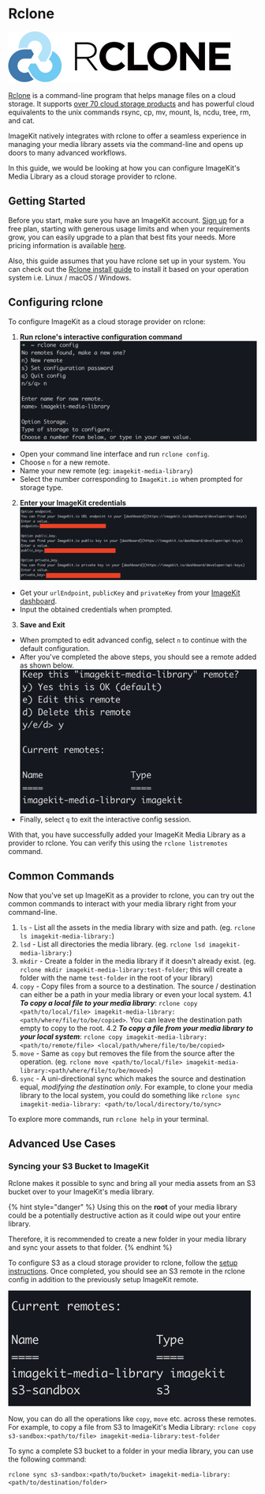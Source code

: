 # Rclone

![](../../.gitbook/assets/rclone/rclone-logo.svg)

[Rclone](https://rclone.org/) is a command-line program that helps manage files on a cloud storage. It supports [over 70 cloud storage products](https://rclone.org/#providers) and has powerful cloud equivalents to the unix commands rsync, cp, mv, mount, ls, ncdu, tree, rm, and cat.

ImageKit natively integrates with rclone to offer a seamless experience in managing your media library assets via the command-line and opens up doors to many advanced workflows.

In this guide, we would be looking at how you can configure ImageKit's Media Library as a cloud storage provider to rclone.

## Getting Started

Before you start, make sure you have an ImageKit account.
[Sign up](https://imagekit.io/registration/) for a free plan, starting with generous usage limits and when your requirements grow, you can easily upgrade to a plan that best fits your needs. More pricing information is available [here](https://imagekit.io/plans).

Also, this guide assumes that you have rclone set up in your system. You can check out the [Rclone install guide](https://rclone.org/install/) to install it based on your operation system i.e. Linux / macOS / Windows.

## Configuring rclone

To configure ImageKit as a cloud storage provider on rclone:

1. **Run rclone's interactive configuration command**
![](../../.gitbook/assets/rclone/rclone-config-cmd.png)
- Open your command line interface and run `rclone config`.
- Choose `n` for a new remote.
- Name your new remote (eg: `imagekit-media-library`)
- Select the number corresponding to `ImageKit.io` when prompted for storage type.

2. **Enter your ImageKit credentials**
![](../../.gitbook/assets/rclone/rclone-credentials.png)
- Get your `urlEndpoint`, `publicKey` and `privateKey` from your [ImageKit dashboard](https://imagekit.io/dashboard/developer/api-keys).
- Input the obtained credentials when prompted.

3. **Save and Exit**
- When prompted to edit advanced config, select `n` to continue with the default configuration.
- After you've completed the above steps, you should see a remote added as shown below.
![](../../.gitbook/assets/rclone/rclone-remotes.png)
- Finally, select `q` to exit the interactive config session.

With that, you have successfully added your ImageKit Media Library as a provider to rclone. You can verify this using the `rclone listremotes` command.


## Common Commands

Now that you've set up ImageKit as a provider to rclone, you can try out the common commands to interact with your media library right from your command-line.

1. `ls` - List all the assets in the media library with size and path. (eg. `rclone ls imagekit-media-library:`)
2. `lsd` - List all directories the media library. (eg. `rclone lsd imagekit-media-library:`)
3. `mkdir` - Create a folder in the media library if it doesn't already exist. (eg. `rclone mkdir imagekit-media-library:test-folder`; this will create a folder with the name `test-folder` in the root of your library)
4. `copy` - Copy files from a source to a destination. The source / destination can either be a path in your media library or even your local system.
4.1 _**To copy a local file to your media library**_: `rclone copy <path/to/local/file> imagekit-media-library:<path/where/file/to/be/copied>`. You can leave the destination path empty to copy to the root.
4.2 _**To copy a file from your media library to your local system**_: `rclone copy imagekit-media-library:<path/to/remote/file> <local/path/where/file/to/be/copied>`
5. `move` - Same as `copy` but removes the file from the source after the operation. (eg. `rclone move <path/to/local/file> imagekit-media-library:<path/where/file/to/be/moved>`)
6. `sync` - A uni-directional sync which makes the source and destination equal, _modifying the destination only_. For example, to clone your media library to the local system, you could do something like `rclone sync imagekit-media-library: <path/to/local/directory/to/sync>`

To explore more commands, run `rclone help` in your terminal.

## Advanced Use Cases

### Syncing your S3 Bucket to ImageKit

Rclone makes it possible to sync and bring all your media assets from an S3 bucket over to your ImageKit's media library.

{% hint style="danger" %}
Using this on the **root** of your media library could be a potentially destructive action as it could wipe out your entire library.

Therefore, it is recommended to create a new folder in your media library and sync your assets to that folder.
{% endhint %}

To configure S3 as a cloud storage provider to rclone, follow the [setup instructions](https://rclone.org/s3/). Once completed, you should see an S3 remote in the rclone config in addition to the previously setup ImageKit remote.

![](../../.gitbook/assets/rclone/rclone-remotes-with-s3.png)


Now, you can do all the operations like `copy`, `move` etc. across these remotes. For example, to copy a file from S3 to ImageKit's Media Library: `rclone copy s3-sandbox:<path/to/file> imagekit-media-library:test-folder`

To sync a complete S3 bucket to a folder in your media library, you can use the following command:

```
rclone sync s3-sandbox:<path/to/bucket> imagekit-media-library:<path/to/destination/folder>
```